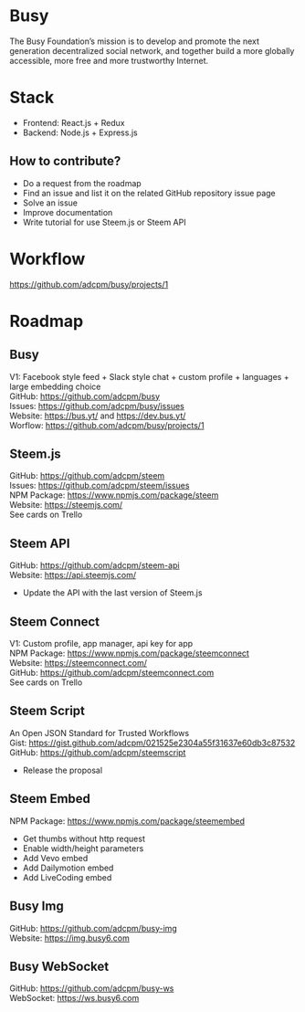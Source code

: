 # Busy
The Busy Foundation’s mission is to develop and promote the next generation decentralized social network, and together build a more globally accessible, more free and more trustworthy Internet.<br/>

# Stack
- Frontend: React.js + Redux
- Backend: Node.js + Express.js

## How to contribute?
- Do a request from the roadmap
- Find an issue and list it on the related GitHub repository issue page
- Solve an issue
- Improve documentation
- Write tutorial for use Steem.js or Steem API

# Workflow
https://github.com/adcpm/busy/projects/1

# Roadmap

## Busy
V1: Facebook style feed + Slack style chat + custom profile + languages + large embedding choice<br/>
GitHub: https://github.com/adcpm/busy<br/>
Issues: https://github.com/adcpm/busy/issues<br/>
Website: https://bus.yt/ and https://dev.bus.yt/<br/>
Worflow: https://github.com/adcpm/busy/projects/1

## Steem.js
GitHub: https://github.com/adcpm/steem<br/>
Issues: https://github.com/adcpm/steem/issues<br/>
NPM Package: https://www.npmjs.com/package/steem<br/>
Website: https://steemjs.com/<br/>
See cards on Trello

## Steem API
GitHub: https://github.com/adcpm/steem-api<br/>
Website: https://api.steemjs.com/<br/>
- Update the API with the last version of Steem.js

## Steem Connect
V1: Custom profile, app manager, api key for app<br/>
NPM Package: https://www.npmjs.com/package/steemconnect<br/>
Website: https://steemconnect.com/<br/>
GitHub: https://github.com/adcpm/steemconnect.com<br/>
See cards on Trello

## Steem Script
An Open JSON Standard for Trusted Workflows<br/>
Gist: https://gist.github.com/adcpm/021525e2304a55f31637e60db3c87532<br/>
GitHub: https://github.com/adcpm/steemscript<br/>
- Release the proposal

## Steem Embed
NPM Package: https://www.npmjs.com/package/steemembed<br/>
- Get thumbs without http request
- Enable width/height parameters
- Add Vevo embed
- Add Dailymotion embed
- Add LiveCoding embed

## Busy Img
GitHub: https://github.com/adcpm/busy-img<br/>
Website: https://img.busy6.com<br/>

## Busy WebSocket
GitHub: https://github.com/adcpm/busy-ws<br/>
WebSocket: https://ws.busy6.com<br/>
